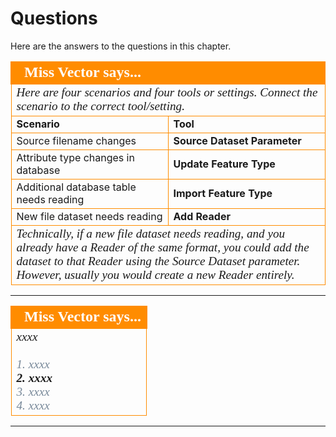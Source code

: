 # Questions #

Here are the answers to the questions in this chapter.


<!--Person X Says Section-->

<table style="border-spacing: 0px">
<tr>
<td colspan="2" style="vertical-align:middle;background-color:darkorange;border: 2px solid darkorange">
<i class="fa fa-quote-left fa-lg fa-pull-left fa-fw" style="color:white;padding-right: 12px;vertical-align:text-top"></i>
<span style="color:white;font-size:x-large;font-weight: bold;font-family:serif">Miss Vector says...</span>
</td>
</tr>

<tr>
<td colspan="2" style="border: 1px solid darkorange">
<span style="font-family:serif; font-style:italic; font-size:larger">
Here are four scenarios and four tools or settings. Connect the scenario to the correct tool/setting.
</span>
</td>
</tr>
<tr><td width="50%" style="font-weight: bold; border: 1px solid darkorange">Scenario</td><td style="font-weight: bold; border: 1px solid darkorange">Tool</td></tr>
<tr><td style="border: 1px solid darkorange">Source filename changes</td><td style="border: 1px solid darkorange;font-weight:bold">Source Dataset Parameter</td></tr>
<tr><td style="border: 1px solid darkorange">Attribute type changes in database</td><td style="border: 1px solid darkorange;font-weight:bold">Update Feature Type</td></tr>
<tr><td style="border: 1px solid darkorange">Additional database table needs reading</td><td style="border: 1px solid darkorange;font-weight:bold">Import Feature Type</td></tr>
<tr><td style="border: 1px solid darkorange">New file dataset needs reading</td><td style="border: 1px solid darkorange;font-weight:bold">Add Reader</td></tr>
<tr>
<td colspan="2" style="border: 1px solid darkorange">
<span style="font-family:serif; font-style:italic; font-size:larger">
Technically, if a new file dataset needs reading, and you already have a Reader of the same format, you could add the dataset to that Reader using the Source Dataset parameter. However, usually you would create a new Reader entirely.
</span>
</td>
</tr>
</table>

---

<!--Person X Says Section-->

<table style="border-spacing: 0px">
<tr>
<td style="vertical-align:middle;background-color:darkorange;border: 2px solid darkorange">
<i class="fa fa-quote-left fa-lg fa-pull-left fa-fw" style="color:white;padding-right: 12px;vertical-align:text-top"></i>
<span style="color:white;font-size:x-large;font-weight: bold;font-family:serif">Miss Vector says...</span>
</td>
</tr>

<tr>
<td style="border: 1px solid darkorange">
<span style="font-family:serif; font-style:italic; font-size:larger">
xxxx
<br><br><span style="color:lightslategrey">1. xxxx</span>
<br><span style="font-weight:bold">2. xxxx</span>
<br><span style="color:lightslategrey">3. xxxx</span>
<br><span style="color:lightslategrey">4. xxxx</span>
</span>
</td>
</tr>
</table>

---